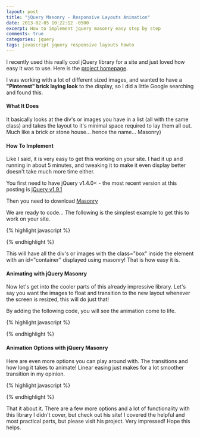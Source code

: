 ```yaml
---
layout: post
title: "jQuery Masonry - Responsive Layouts Animation"
date: 2013-02-05 10:22:12 -0500
excerpt: How to implement jquery masonry easy step by step
comments: true
categories: jquery
tags: javascript jquery responsive layouts howto
---
```

I recently used this really cool jQuery library for a site and just loved how easy it was to use. Here is the <a href="http://masonry.desandro.com/" target="_blank" rel="noopener">project homepage</a>.

I was working with a lot of different sized images, and wanted to have a **"Pinterest" brick laying look** to the display, so I did a little Google searching and found this.  

#### What It Does

It basically looks at the div's or images you have in a list (all with the same class) and takes the layout to it's minimal space required to lay them all out. Much like a brick or stone house... hence the name... Masonry)

#### How To Implement
Like I said, it is very easy to get this working on your site. I had it up and running in about 5 minutes, and tweaking it to make  it even display better doesn't take much more time either.  

You first need to have jQuery v1.4.0< - the most recent version at this posting is <a href="https://code.jquery.com/jquery-1.9.1.min.js" class="btn btn-outline-dark" target="_blank" rel="noopener">jQuery v1.9.1</a>

Then you need to download <a href="https://github.com/desandro/masonry" class="btn btn-outline-dark" target="_blank" rel="noopener">Masonry</a>

We are ready to code... The following is the simplest example to get this to work on your site.  

{% highlight javascript %}
<script src="/js/jquery-1.9.1.min.js"></script>
<script src="/js/jquery.masonry.min.js"></script>
<script type="text/javascript">
  $(document).ready(function() {
    $('#container').masonry({
      itemSelector: '.box'
    });
  });
</script>
{% endhighlight %}

This will have all the div's or images with the class="box" inside the element with an id="container" displayed using masonry! That is how easy it is.  

#### Animating with jQuery Masonry
Now let's get into the cooler parts of this already impressive library. Let's say you want the images to float and transition to the new layout whenever the screen is resized, this will do just that!  

By adding the following code, you will see the animation come to life.  

{% highlight javascript %}
<script type="text/javascript">
  $('#container').masonry({
    itemSelector: '.box',
    isAnimated: true
  });
</script>
{% endhighlight %}

#### Animation Options with jQuery Masonry
Here are even more options you can play around with. The transitions and how long it takes to animate! Linear easing just makes for a lot smoother transition in my opinion.  

{% highlight javascript %}
<script type="text/javascript">
  $('#container').masonry({
    itemSelector: '.box',
    isAnimated: true,
    animationOptions: {
      duration: 750,
      easing: 'linear',
      queue: false
    }
  });
</script>
{% endhighlight %}

That it about it. There are a few more options and a lot of functionality with this library I didn't cover, but check out his site! I covered the helpful and most practical parts, but please visit his project. Very impressed! Hope this helps.  
